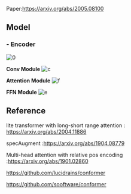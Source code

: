Paper:https://arxiv.org/abs/2005.08100

## Model
### - Encoder
![0](https://user-images.githubusercontent.com/76771847/126898639-5ade49ba-39cf-457d-8ec7-710f7a700096.png)

**Conv Module**
![c](https://user-images.githubusercontent.com/76771847/126898664-ae760179-4577-44d1-83b1-82e080c79d9d.png)

**Attention Module**
![f](https://user-images.githubusercontent.com/76771847/126898677-dd02db3f-6d80-4cc8-9d8c-5d46ce1d9571.png)

**FFN Module**
![e](https://user-images.githubusercontent.com/76771847/126898690-9369d95c-9d6f-462c-8831-59fe2a323065.png)

## Reference

lite transformer with long-short range attention
: https://arxiv.org/abs/2004.11886

specAugment
:https://arxiv.org/abs/1904.08779

Multi-head attention with relative pos encoding
:https://arxiv.org/abs/1901.02860

https://github.com/lucidrains/conformer

https://github.com/sooftware/conformer








